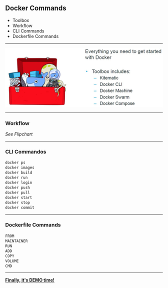 
## Docker Commands

* Toolbox
* Workflow
* CLI Commands
* Dockerfile Commands

---

![Docker Toolbox](images/docker_toolbox.jpg)

---

### Workflow

_See Flipchart_

---

### CLI Commandos

```
docker ps
docker images
docker build
docker run
docker login
docker push
docker pull
docker start
docker stop
docker commit
```

---

### Dockerfile Commands

```
FROM
MAINTAINER
RUN
ADD
COPY
VOLUME
CMD
```

---

[__Finally, it's DEMO time!__](..)

